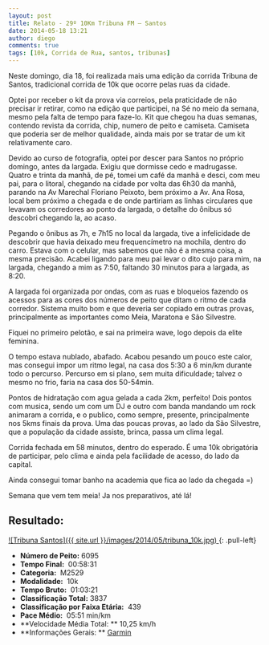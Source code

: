 ```yaml
---
layout: post
title: Relato - 29º 10Km Tribuna FM – Santos
date: 2014-05-18 13:21
author: diego
comments: true
tags: [10k, Corrida de Rua, santos, tribunas]
---
```

Neste domingo, dia 18, foi realizada mais uma edição da corrida Tribuna de Santos, tradicional corrida de 10k que ocorre pelas ruas da cidade.

Optei por receber o kit da prova via correios, pela praticidade de não precisar ir retirar, como na edição que participei, na Sé no meio da semana, mesmo pela falta de tempo para faze-lo. Kit que chegou ha duas semanas, contendo revista da corrida, chip, numero de peito e camiseta. Camiseta que poderia ser de melhor qualidade, ainda mais por se tratar de um kit relativamente caro.

Devido ao curso de fotografia, optei por descer para Santos no próprio domingo, antes da largada. Exigiu que dormisse cedo e madrugasse. Quatro e trinta da manhã, de pé, tomei um café da manhã e desci, com meu pai, para o litoral, chegando na cidade por volta das 6h30 da manhã, parando na Av Marechal Floriano Peixoto, bem próximo a Av. Ana Rosa, local bem próximo a chegada e de onde partiriam as linhas circulares que levavam os corredores ao ponto da largada, o detalhe do ônibus só descobri chegando la, ao acaso.

Pegando o ônibus as 7h, e 7h15 no local da largada, tive a infelicidade de descobrir que havia deixado meu frequencímetro na mochila, dentro do carro. Estava com o celular, mas sabemos que não é a mesma coisa, a mesma precisão. Acabei ligando para meu pai levar o dito cujo para mim, na largada, chegando a mim as 7:50, faltando 30 minutos para a largada, as 8:20.

A largada foi organizada por ondas, com as ruas e bloqueios fazendo os acessos para as cores dos números de peito que ditam o ritmo de cada corredor. Sistema muito bom e que deveria ser copiado em outras provas, principalmente as importantes como Meia, Maratona e São Silvestre.

Fiquei no primeiro pelotão, e sai na primeira wave, logo depois da elite feminina. 

O tempo estava nublado, abafado. Acabou pesando um pouco este calor, mas consegui impor um ritmo legal, na casa dos 5:30 a 6 min/km durante todo o percurso. Percurso em si plano, sem muita dificuldade; talvez o mesmo no frio, faria na casa dos 50-54min.

Pontos de hidratação com agua gelada a cada 2km, perfeito! Dois pontos com musica, sendo um com um DJ e outro com banda mandando um rock animaram a corrida, e o publico, como sempre, presente, principalmente nos 5kms finais da prova. Uma das poucas provas, ao lado da São Silvestre, que a população da cidade assiste, brinca, passa um clima legal.

Corrida fechada em 58 minutos, dentro do esperado. É uma 10k obrigatória de participar, pelo clima e ainda pela facilidade de acesso, do lado da capital.

Ainda consegui tomar banho na academia que fica ao lado da chegada =)

Semana que vem tem meia! Ja nos preparativos, até lá!


## Resultado:

<a href="/images/2014/05/tribuna_10k_big.JPG">
![Tribuna Santos]({{ site.url }}/images/2014/05/tribuna_10k.jpg)
</a>
{: .pull-left}

* **Número de Peito:**  6095
* **Tempo Final:**  00:58:31
* **Categoria:**  M2529
* **Modalidade:**  10k
* **Tempo Bruto:**  01:03:21
* **Classificação Total:**  3837
* **Classificação por Faixa Etária:**  439
* **Pace Médio:**  05:51 min/km
* **Velocidade Média Total: **  10,25 km/h
* **Informações Gerais: ** <a href="http://connect.garmin.com/activity/507106361" target="_blank">Garmin</a>
